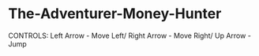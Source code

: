 # The-Adventurer-Money-Hunter

CONTROLS:
Left Arrow - Move Left/
Right Arrow - Move Right/
Up Arrow - Jump
